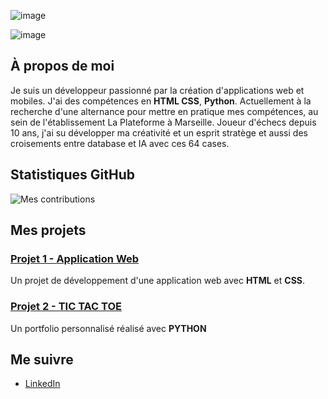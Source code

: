 ![image](https://github.com/viclafouch/viclafouch/raw/master/img/pack.png)



![image](https://github.com/user-attachments/assets/33bd16d1-1b47-4f98-a457-fe3916c941f8)


## À propos de moi

Je suis un développeur passionné par la création d'applications web et mobiles. J'ai des compétences en **HTML CSS**, **Python**. Actuellement à la recherche d'une alternance pour mettre en pratique mes compétences, au sein de l'établissement La Plateforme à Marseille.
Joueur d'échecs depuis 10 ans, j'ai su développer ma créativité et un esprit stratège et aussi des croisements entre database et IA avec ces 64 cases.

## Statistiques GitHub

![Mes contributions](https://github-readme-stats.vercel.app/api?username=adam-bohli&show_icons=true&count_private=true)

## Mes projets

### [Projet 1 - Application Web](https://github.com/adam-bohli/SITE-WEBS)
Un projet de développement d'une application web avec **HTML** et **CSS**.

### [Projet 2 - TIC TAC TOE](https://github.com/adam-bohli/MORPION)
Un portfolio personnalisé réalisé avec **PYTHON**


## Me suivre

- [LinkedIn](https://www.linkedin.com/in/adambohli/)

